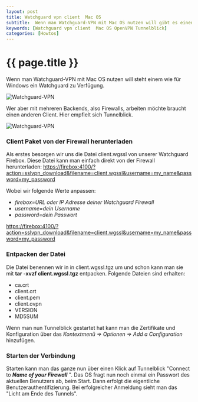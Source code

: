 ```yaml
---
layout: post
title: Watchguard vpn client  Mac OS
subtitle:  Wenn man Watchguard-VPN mit Mac OS nutzen will gibt es einen Client. Will man mit mehreren Backends arbeiten braucht es einen anderen Client. z.B. Tunnelblick.
keywords: [Watchguard vpn client  Mac OS OpenVPN Tunnelblick]
categories: [Howtos]
---
```

# {{ page.title }}

Wenn man Watchguard-VPN mit Mac OS nutzen will steht einem wie für Windows ein Watchguard zu Verfügung.

![Watchguard-VPN](../../img/WGsslclient-300x218.webp)

Wer aber mit mehreren Backends, also Firewalls, arbeiten möchte braucht einen anderen Client. Hier empfielt sich Tunnelblick.

![Watchguard-VPN](../../img/tunnelblick-vpn-client-300x200.webp)          

### Client Paket von der Firewall herunterladen

Als erstes besorgen wir uns die Datei client.wgssl von unserer Watchguard Firebox. Diese Datei kann man einfach direkt von der Firewall herunterladen: [https://firebox:4100/?action=sslvpn_download&filename=client.wgssl&username=my_name&password=my_password](https://firebox:4100/?action=sslvpn_download&filename=client.wgssl&username=my_name&password=my_password)

Wobei wir folgende Werte anpassen:

*   _firebox=URL oder IP Adresse deiner Watchguard Firewall_
*   _username=dein Username_
*   _password=dein Passwort_

[https://firebox:4100/?action=sslvpn_download&filename=client.wgssl&username=my_name&password=my_password](https://firebox:4100/?action=sslvpn_download&filename=client.wgssl&username=my_name&password=my_password)

### Entpacken der Datei

Die Datei benennen wir in in client.wgssl.tgz um und schon kann man sie mit **tar -xvzf client.wgssl.tgz** entpacken. Folgende Dateien sind erhalten:

*   ca.crt
*   client.crt
*   client.pem
*   client.ovpn
*   VERSION
*   MD5SUM

Wenn man nun Tunnelblick gestartet hat kann man die Zertifikate und Konfiguration über das _Kontextmenü => Optionen => Add a Configuration_ hinzufügen.

### Starten der Verbindung

Starten kann man das ganze nun über einen Klick auf Tunnelblick "Connect to **_Name of your Firewall_** ". Das OS fragt nun noch einmal ein Passwort des aktuellen Benutzers ab, beim Start. Dann erfolgt die eigentliche Benutzerauthentifizierung. Bei erfolgreicher Anmeldung sieht man das "Licht am Ende des Tunnels".
